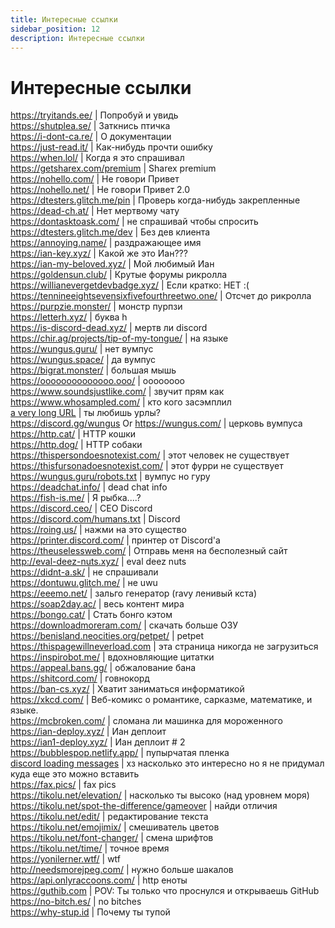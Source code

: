 ```yaml
---
title: Интересные ссылки
sidebar_position: 12
description: Интересные ссылки
---
```


# Интересные ссылки

https://tryitands.ee/ | Попробуй и увидь   <br/>
https://shutplea.se/ | Заткнись птичка   <br/>
https://i-dont-ca.re/ | О документации   <br/>
https://just-read.it/ | Как-нибудь прочти ошибку   <br/>
https://when.lol/ | Когда я это спрашивал   <br/>
https://getsharex.com/premium | Sharex premium   <br/>
https://nohello.com/ | Не говори Привет   <br/>
https://nohello.net/ | Не говори Привет 2.0 <br/>
https://dtesters.glitch.me/pin | Проверь когда-нибудь закрепленные   <br/>
https://dead-ch.at/ | Нет мертвому чату   <br/>
https://dontasktoask.com/ | не спрашивай чтобы спросить   <br/>
https://dtesters.glitch.me/dev | Без дев клиента   <br/> 
https://annoying.name/ | раздражающее имя   <br/>
https://ian-key.xyz/ | Какой же это Иан???   <br/>
https://ian-my-beloved.xyz/ | Мой любимый Иан   <br/>
https://goldensun.club/ | Крутые форумы рикролла   <br/>
https://willianevergetdevbadge.xyz/ | Если кратко: НЕТ :(   <br/>
https://tennineeightsevensixfivefourthreetwo.one/ | Отсчет до рикролла   <br/>
https://purpzie.monster/ | монстр пурпзи   <br/>
https://letterh.xyz/ | буква h   <br/>
https://is-discord-dead.xyz/ | мертв ли discord   <br/>
https://chir.ag/projects/tip-of-my-tongue/ | на языке   <br/>
https://wungus.guru/ | нет вумпус   <br/>
https://wungus.space/ | да вумпус   <br/>
https://bigrat.monster/ | большая мышь   <br/>
https://oooooooooooooo.ooo/ | oooooooo   <br/>
https://www.soundsjustlike.com/ | звучит прям как   <br/>
https://www.whosampled.com/ | кто кого засэмплил   <br/> 
[a very long URL](https://cdn.discordapp.com/attachments/238376364967723008/522109766848217088/unknown.png?comment=According_to_all_known_laws_of_aviation_there_is_no_way_a_bee_should_be_able_to_fly_Its_wings_are_too_small_to_get_its_fat_little_body_off_the_ground_The_bee_of_course_flies_anyway_because_bees_dont_care_what_humans_think_is_impossible_Yellow_black_Yellow_black_Yellow_black_Yellow_black_Ooh_black_and_yellow_Lets_shake_it_up_a_little_Barry_Breakfast_is_ready_Ooming_Hang_on_a_second_Hello__Barry__Adam__Oan_you_believe_this_is_happening__I_cant_Ill_pick_you_up_Looking_sharp_Use_the_stairs_Your_father_paid_good_money_for_those_Sorry_Im_excited_Heres_the_graduate_Were_very_proud_of_you_son_A_perfect_report_card_all_Bs_Very_proud_Ma_I_got_a_thing_going_here__You_got_lint_on_your_fuzz__Ow_Thats_me__Wave_to_us_Well_be_in_row_118000__Bye_Barry_I_told_you_stop_flying_in_the_house__Hey_Adam__Hey_Barry__Is_that_fuzz_gel__A_little_Special_day_graduation_Never_thought_Id_make_it_Three_days_grade_school_three_days_high_school_Those_were_awkward_Three_days_college_Im_glad_I_took_a_day_and_hitchhiked_around_the_hive_You_did_come_back_different__Hi_Barry__Artie_growing_a_mustache_Looks_good__Hear_about_Frankie__Yeah__You_going_to_the_funeral__No_Im_not_going_Everybody_knows_sting_someone_you_die_Dont_waste_it_on_a_squirrel_Such_a_hothead_I_guess_he_could_have_just_gotten_out_of_the_way_I_love_this_incorporating_an_amusement_park_into_our_day_Thats_why_we_dont_need_vacations_Boy_quite_a_bit_of_pomp_under_the_circumstances__Well_Adam_today_we_are_men__We_are__Beemen__Amen_Hallelujah_Students_faculty_distinguished_bees_please_welcome_Dean_Buzzwell_Welcome_New_Hive_Oity_graduating_class_of_9:15_That_concludes_our_ceremonies_And_begins_your_career_at_Honex) | ты любишь урлы?   <br/>
https://discord.gg/wungus Or https://wungus.com/ | церковь вумпуса   <br/>
https://http.cat/ | HTTP кошки   <br/>
https://http.dog/ |  HTTP собаки <br/>
https://thispersondoesnotexist.com/ | этот человек не существует   <br/>
https://thisfursonadoesnotexist.com/ | этот фурри не существует  <br/>
https://wungus.guru/robots.txt | вумпус но гуру   <br/>
https://deadchat.info/ | dead chat info  <br/>
https://fish-is.me/ | Я рыбка....?  <br/> 
https://discord.ceo/ | CEO Discord  <br/>
https://discord.com/humans.txt | Discord  <br/>
https://roing.us/ | нажми на это существо  <br/>
https://printer.discord.com/ | принтер от Discord'а  <br/>
https://theuselessweb.com/ | Отправь меня на бесполезный сайт  <br/>
http://eval-deez-nuts.xyz/ | eval deez nuts  <br/>
https://didnt-a.sk/ | не спрашивали  <br/>
https://dontuwu.glitch.me/ | не uwu  <br/>
https://eeemo.net/ | зальго генератор (ravy ленивый кста)   <br/>
https://soap2day.ac/ | весь контент мира  <br/>
https://bongo.cat/ | Стать бонго кэтом  <br/>
https://downloadmoreram.com/ | скачать больше ОЗУ  <br/>
https://benisland.neocities.org/petpet/ | petpet  <br/>
https://thispagewillneverload.com | эта страница никогда не загрузиться  <br/>
https://inspirobot.me/ | вдохновляющие цитатки <br/>
https://appeal.bans.gg/ | обжалование бана <br/>
https://shitcord.com/ | говнокорд <br/>
https://ban-cs.xyz/ | Хватит заниматься информатикой  <br/>
https://xkcd.com/ | Веб-комикс о романтике, сарказме, математике, и языке.  <br/>
https://mcbroken.com/ | сломана ли машинка для мороженного  <br/>
https://ian-deploy.xyz/ | Иан деплоит  <br/>
https://ian1-deploy.xyz/ | Иан деплоит # 2  <br/>
https://bubblespop.netlify.app/ | пупырчатая пленка  <br/>
[discord loading messages](https://gist.github.com/advaith1/540543d6a2b7fd66abdb0eb02c002f88) | хз насколько это интересно но я не придумал куда еще это можно вставить  <br/>
https://fax.pics/ | fax pics  <br/>
https://tikolu.net/elevation/ | насколько ты высоко (над уровнем моря)  <br/>
https://tikolu.net/spot-the-difference/gameover | найди отличия <br/>
https://tikolu.net/edit/ | редактирование текста  <br/>
https://tikolu.net/emojimix/ | смешиватель цветов  <br/>
https://tikolu.net/font-changer/ | смена шрифтов  <br/>
https://tikolu.net/time/ | точное время  <br/>
https://yonilerner.wtf/ | wtf  <br/>
http://needsmorejpeg.com/ |  нужно больше шакалов  <br/>
https://api.onlyraccoons.com/ | http еноты  <br/>
https://guthib.com | POV: Ты только что проснулся и открываешь GitHub  <br/>
https://no-bitch.es/ | no bitches  <br/>
https://why-stup.id | Почему ты тупой
